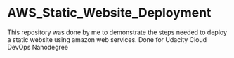 # AWS_Static_Website_Deployment
This repository was done by me to demonstrate the steps needed to deploy a static website using amazon web services. Done for Udacity Cloud DevOps Nanodegree
